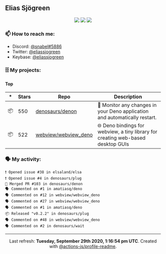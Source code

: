 ## Elias Sjögreen

<p align="center">
  <img src="https://img.shields.io/badge/🎂-dec. 2003-success" />
  <img src="https://img.shields.io/badge/🌎-Stockholm-informational" />
  <img src="https://img.shields.io/badge/👦-He/Him-informational" />
</p>

### 📫 How to reach me:

- Discord: [@snabel#5886](https://discord.com/users/267978757799673866)
- Twitter: [@eliassjogreen](https://twitter.com/eliassjogreen)
- Keybase: [@eliassjogreen](https://keybase.io/eliassjogreen)

### 🗄 My projects:

#### Top
|*|Stars|Repo|Description|
|---|---|---|---|
| 📦 | 550 | [denosaurs/denon](https://github.com/denosaurs/denon) | 👀 Monitor any changes in your Deno application and automatically restart. |
| 📦 | 522 | [webview/webview_deno](https://github.com/webview/webview_deno) | 🌐 Deno bindings for webview, a tiny library for creating web-based desktop GUIs |

### 🗣 My activity:

```
❗️ Opened issue #38 in elsaland/elsa
❗️ Opened issue #4 in denosaurs/plug
🎉 Merged PR #103 in denosaurs/denon
🗣 Commented on #1 in amatiasq/deno
🗣 Commented on #12 in webview/webview_deno
🗣 Commented on #27 in webview/webview_deno
🗣 Commented on #1 in amatiasq/deno
📦 Released "v0.2.2" in denosaurs/plug
🗣 Commented on #48 in webview/webview_deno
🗣 Commented on #2 in denosaurs/wait
```

------------
<p align="center">Last refresh: <b>Tuesday, September 29th 2020, 1:16:54 pm UTC</b>. Created with <a href=https://github.com/marketplace/actions/profile-readme>@actions-js/profile-readme</a>.</p>
